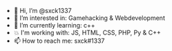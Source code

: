 - 👋 Hi, I’m @sxck1337
- 👀 I’m interested in: Gamehacking & Webdevelopment
- 🌱 I’m currently learning: c++
- 💥 I'm working with: JS, HTML, CSS, PHP, Py & C++
- 📫 How to reach me: sxck#1337
